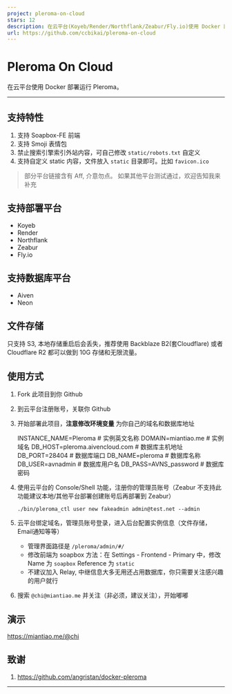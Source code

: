 ```yaml
---
project: pleroma-on-cloud
stars: 12
description: 在云平台(Koyeb/Render/Northflank/Zeabur/Fly.io)使用 Docker 部署运行 Pleroma。
url: https://github.com/ccbikai/pleroma-on-cloud
---
```


Pleroma On Cloud
================

在云平台使用 Docker 部署运行 Pleroma。

* * *

支持特性
----

1.  支持 Soapbox-FE 前端
2.  支持 Smoji 表情包
3.  禁止搜索引擎索引外站内容，可自己修改 `static/robots.txt` 自定义
4.  支持自定义 static 内容，文件放入 `static` 目录即可。比如 `favicon.ico`

> 部分平台链接含有 Aff, 介意勿点。 如果其他平台测试通过，欢迎告知我来补充

支持部署平台
------

-   Koyeb
-   Render
-   Northflank
-   Zeabur
-   Fly.io

支持数据库平台
-------

-   Aiven
-   Neon

文件存储
----

只支持 S3, 本地存储重启后会丢失，推荐使用 Backblaze B2(套Cloudflare) 或者 Cloudflare R2 都可以做到 10G 存储和无限流量。

使用方式
----

1.  Fork 此项目到你 Github
    
2.  到云平台注册账号，关联你 Github
    
3.  开始部署此项目，**注意修改环境变量** 为你自己的域名和数据库地址
    
    INSTANCE\_NAME\=Pleroma # 实例英文名称
    DOMAIN\=miantiao.me # 实例域名
    DB\_HOST\=pleroma.aivencloud.com # 数据库主机地址
    DB\_PORT\=28404 # 数据库端口
    DB\_NAME\=pleroma # 数据库名称
    DB\_USER\=avnadmin # 数据库用户名
    DB\_PASS\=AVNS\_password # 数据库密码
    
4.  使用云平台的 Console/Shell 功能，注册你的管理员账号（Zeabur 不支持此功能建议本地/其他平台部署创建账号后再部署到 Zeabur）
    
    `./bin/pleroma_ctl user new fakeadmin admin@test.net --admin`
    
5.  云平台绑定域名，管理员账号登录，进入后台配置实例信息（文件存储，Email通知等等）
    
    -   管理界面路径是 `/pleroma/admin/#/`
    -   修改前端为 soapbox 方法：在 Settings - Frontend - Primary 中，修改 Name 为 `soapbox` Reference 为 `static`
    -   不建议加入 Relay, 中继信息大多无用还占用数据库，你只需要关注感兴趣的用户就行
6.  搜索 `@chi@miantiao.me` 并关注（非必须，建议关注），开始嘟嘟
    

演示
--

https://miantiao.me/@chi

致谢
--

1.  https://github.com/angristan/docker-pleroma

* * *
